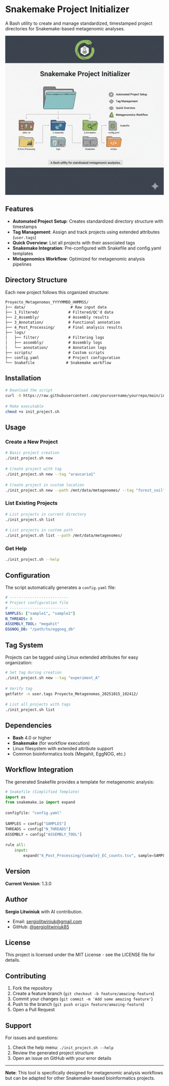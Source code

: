 # Snakemake Project Initializer

A Bash utility to create and manage standardized, timestamped project directories for Snakemake-based metagenomic analyses.

![Project_initializer_image](./images/project_initializer.png)


## Features

- **Automated Project Setup**: Creates standardized directory structure with timestamps
- **Tag Management**: Assign and track projects using extended attributes (`user.tags`)
- **Quick Overview**: List all projects with their associated tags
- **Snakemake Integration**: Pre-configured with Snakefile and config.yaml templates
- **Metagenomics Workflow**: Optimized for metagenomic analysis pipelines

## Directory Structure

Each new project follows this organized structure:

```
Proyecto_Metagenomas_YYYYMMDD_HHMMSS/
├── data/                    # Raw input data
├── 1_Filtered/             # Filtered/QC'd data
├── 2_Assembly/             # Assembly results
├── 3_Annotation/           # Functional annotation
├── 4_Post_Processing/      # Final analysis results
├── logs/
│   ├── filter/             # Filtering logs
│   ├── assembly/           # Assembly logs
│   └── annotation/         # Annotation logs
├── scripts/                # Custom scripts
├── config.yaml             # Project configuration
└── Snakefile              # Snakemake workflow
```

## Installation

```bash
# Download the script
curl -O https://raw.githubusercontent.com/yourusername/yourrepo/main/init_project.sh

# Make executable
chmod +x init_project.sh
```

## Usage

### Create a New Project

```bash
# Basic project creation
./init_project.sh new

# Create project with tag
./init_project.sh new --tag "araucaria1"

# Create project in custom location
./init_project.sh new --path /mnt/data/metagenomes/ --tag "forest_soil"
```

### List Existing Projects

```bash
# List projects in current directory
./init_project.sh list

# List projects in custom path
./init_project.sh list --path /mnt/data/metagenomes/
```

### Get Help

```bash
./init_project.sh --help
```

## Configuration

The script automatically generates a `config.yaml` file:

```yaml
# --------------------------
# Project configuration file
# --------------------------
SAMPLES: ["sample1", "sample2"]
N_THREADS: 8
ASSEMBLY_TOOL: "megahit"
EGGNOG_DB: "/path/to/eggnog_db"
```

## Tag System

Projects can be tagged using Linux extended attributes for easy organization:

```bash
# Set tag during creation
./init_project.sh new --tag "experiment_A"

# Verify tag
getfattr -n user.tags Proyecto_Metagenomas_20251015_102412/

# List all projects with tags
./init_project.sh list
```

## Dependencies

- **Bash** 4.0 or higher
- **Snakemake** (for workflow execution)
- Linux filesystem with extended attribute support
- Common bioinformatics tools (Megahit, EggNOG, etc.)

## Workflow Integration

The generated Snakefile provides a template for metagenomic analysis:

```python
# Snakefile (Simplified Template)
import os
from snakemake.io import expand

configfile: "config.yaml"

SAMPLES = config["SAMPLES"]
THREADS = config["N_THREADS"]
ASSEMBLY = config["ASSEMBLY_TOOL"]

rule all:
    input:
        expand("4_Post_Processing/{sample}_EC_counts.tsv", sample=SAMPLES)
```

## Version

**Current Version**: 1.3.0

## Author

**Sergio Litwiniuk** with AI contribution.
- Email: sergiolitwiniuk@gmail.com
- GitHub: [@sergiolitwiniuk85](https://github.com/sergiolitwiniuk85)


## License

This project is licensed under the MIT License - see the LICENSE file for details.

## Contributing

1. Fork the repository
2. Create a feature branch (`git checkout -b feature/amazing-feature`)
3. Commit your changes (`git commit -m 'Add some amazing feature'`)
4. Push to the branch (`git push origin feature/amazing-feature`)
5. Open a Pull Request

## Support

For issues and questions:
1. Check the help menu: `./init_project.sh --help`
2. Review the generated project structure
3. Open an issue on GitHub with your error details

---

**Note**: This tool is specifically designed for metagenomic analysis workflows but can be adapted for other Snakemake-based bioinformatics projects.
